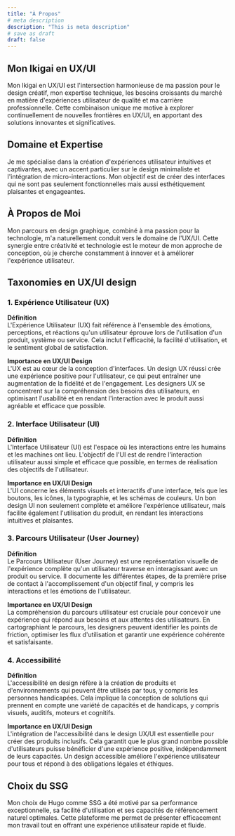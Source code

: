 ```yaml
---
title: "À Propos"
# meta description
description: "This is meta description"
# save as draft
draft: false
---
```


## Mon Ikigai en UX/UI
Mon Ikigai en UX/UI est l'intersection harmonieuse de ma passion pour le design créatif, mon expertise technique, les besoins croissants du marché en matière d'expériences utilisateur de qualité et ma carrière professionnelle. Cette combinaison unique me motive à explorer continuellement de nouvelles frontières en UX/UI, en apportant des solutions innovantes et significatives.

## Domaine et Expertise
Je me spécialise dans la création d'expériences utilisateur intuitives et captivantes, avec un accent particulier sur le design minimaliste et l'intégration de micro-interactions. Mon objectif est de créer des interfaces qui ne sont pas seulement fonctionnelles mais aussi esthétiquement plaisantes et engageantes.

## À Propos de Moi
Mon parcours en design graphique, combiné à ma passion pour la technologie, m'a naturellement conduit vers le domaine de l'UX/UI. Cette synergie entre créativité et technologie est le moteur de mon approche de conception, où je cherche constamment à innover et à améliorer l'expérience utilisateur.

## Taxonomies en UX/UI design

### 1. Expérience Utilisateur (UX)
**Définition**  
L'Expérience Utilisateur (UX) fait référence à l'ensemble des émotions, perceptions, et réactions qu'un utilisateur éprouve lors de l'utilisation d'un produit, système ou service. Cela inclut l'efficacité, la facilité d'utilisation, et le sentiment global de satisfaction.  

**Importance en UX/UI Design**   
L'UX est au cœur de la conception d'interfaces. Un design UX réussi crée une expérience positive pour l'utilisateur, ce qui peut entraîner une augmentation de la fidélité et de l'engagement. Les designers UX se concentrent sur la compréhension des besoins des utilisateurs, en optimisant l'usabilité et en rendant l'interaction avec le produit aussi agréable et efficace que possible.

### 2. Interface Utilisateur (UI)
**Définition**   
L'Interface Utilisateur (UI) est l'espace où les interactions entre les humains et les machines ont lieu. L'objectif de l'UI est de rendre l'interaction utilisateur aussi simple et efficace que possible, en termes de réalisation des objectifs de l'utilisateur.

**Importance en UX/UI Design**   
L'UI concerne les éléments visuels et interactifs d'une interface, tels que les boutons, les icônes, la typographie, et les schémas de couleurs. Un bon design UI non seulement complète et améliore l'expérience utilisateur, mais facilite également l'utilisation du produit, en rendant les interactions intuitives et plaisantes.

### 3. Parcours Utilisateur (User Journey)
**Définition**   
Le Parcours Utilisateur (User Journey) est une représentation visuelle de l'expérience complète qu'un utilisateur traverse en interagissant avec un produit ou service. Il documente les différentes étapes, de la première prise de contact à l'accomplissement d'un objectif final, y compris les interactions et les émotions de l'utilisateur.

**Importance en UX/UI Design**   
La compréhension du parcours utilisateur est cruciale pour concevoir une expérience qui répond aux besoins et aux attentes des utilisateurs. En cartographiant le parcours, les designers peuvent identifier les points de friction, optimiser les flux d'utilisation et garantir une expérience cohérente et satisfaisante.

### 4. Accessibilité
**Définition**   
L'accessibilité en design réfère à la création de produits et d'environnements qui peuvent être utilisés par tous, y compris les personnes handicapées. Cela implique la conception de solutions qui prennent en compte une variété de capacités et de handicaps, y compris visuels, auditifs, moteurs et cognitifs.

**Importance en UX/UI Design**   
L'intégration de l'accessibilité dans le design UX/UI est essentielle pour créer des produits inclusifs. Cela garantit que le plus grand nombre possible d'utilisateurs puisse bénéficier d'une expérience positive, indépendamment de leurs capacités. Un design accessible améliore l'expérience utilisateur pour tous et répond à des obligations légales et éthiques.

## Choix du SSG
Mon choix de Hugo comme SSG a été motivé par sa performance exceptionnelle, sa facilité d'utilisation et ses capacités de référencement naturel optimales. Cette plateforme me permet de présenter efficacement mon travail tout en offrant une expérience utilisateur rapide et fluide.